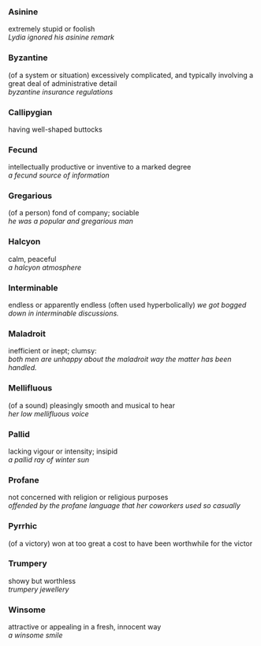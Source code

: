 ### Asinine
extremely stupid or foolish  
*Lydia ignored his asinine remark*

### Byzantine
(of a system or situation) excessively complicated, and typically involving a great deal of administrative detail  
*byzantine insurance regulations*

### Callipygian
having well-shaped buttocks

### Fecund
intellectually productive or inventive to a marked degree  
*a fecund source of information*

### Gregarious
(of a person) fond of company; sociable  
*he was a popular and gregarious man*

### Halcyon
 calm, peaceful  
*a halcyon atmosphere*

### Interminable
endless or apparently endless (often used hyperbolically)
*we got bogged down in interminable discussions.*

### Maladroit
inefficient or inept; clumsy:  
*both men are unhappy about the maladroit way the matter has been handled.*

### Mellifluous
(of a sound) pleasingly smooth and musical to hear  
*her low mellifluous voice*

### Pallid
lacking vigour or intensity; insipid  
*a pallid ray of winter sun*

### Profane
not concerned with religion or religious purposes  
*offended by the profane language that her coworkers used so casually*

### Pyrrhic
(of a victory) won at too great a cost to have been worthwhile for the victor

### Trumpery
showy but worthless  
*trumpery jewellery*

### Winsome
attractive or appealing in a fresh, innocent way  
*a winsome smile*